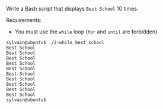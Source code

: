 Write a Bash script that displays ```Best School``` 10 times.

Requirements:
- You must use the ```while``` loop (```for``` and ```until``` are forbidden)
```
sylvain@ubuntu$ ./2-while_best_school
Best School
Best School
Best School
Best School
Best School
Best School
Best School
Best School
Best School
Best School
sylvain@ubuntu$
```
